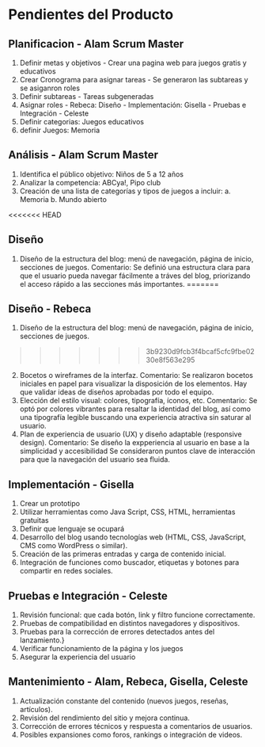 # Pendientes del Producto
## Planificacion -  Alam Scrum Master
1. Definir metas y objetivos - Crear una pagina web para juegos gratis y educativos
2. Crear Cronograma para asignar tareas -  Se generaron las subtareas y se asiganron roles
3. Definir subtareas - Tareas subgeneradas
4. Asignar roles - Rebeca: Diseño - Implementación: Gisella - Pruebas e Integración - Celeste
5. Definir categorias: Juegos educativos
6. definir Juegos: Memoria


## Análisis - Alam Scrum Master
1. Identifica el público objetivo: Niños de 5 a 12 años
2. Analizar la competencia: ABCya!, Pipo club
3. Creación de una lista de categorías y tipos de juegos a incluir:
    a. Memoria
    b. Mundo abierto

<<<<<<< HEAD
## Diseño
1. Diseño de la estructura del blog: menú de navegación, página de inicio, secciones de juegos. 
    Comentario: Se definió una estructura clara para que el usuario pueda navegar fácilmente a tráves del blog, priorizando el acceso rápido a las secciones más importantes.
=======
## Diseño - Rebeca
1. Diseño de la estructura del blog: menú de navegación, página de inicio, secciones de juegos.
>>>>>>> 3b9230d9fcb3f4bcaf5cfc9fbe0230e8f563e295
2. Bocetos o wireframes de la interfaz.
    Comentario: Se realizaron bocetos iniciales en papel para visualizar la disposición de los elementos. Hay que validar ideas de diseños aprobadas por todo el equipo.
3. Elección del estilo visual: colores, tipografía, íconos, etc.
    Comentario: Se optó por colores vibrantes para resaltar la identidad del blog, así como una tipografía legible buscando una experiencia atractiva sin saturar al usuario.
4. Plan de experiencia de usuario (UX) y diseño adaptable (responsive design).
    Comentario: Se diseño la expperiencia al usuario en base a la simplicidad y accesibilidad Se consideraron puntos clave de interacción para que la navegación del usuario sea fluida.


## Implementación - Gisella
1. Crear un prototipo
2. Utilizar herramientas como Java Script, CSS, HTML, herramientas gratuitas
3. Definir que lenguaje se ocupará
4. Desarrollo del blog usando tecnologías web (HTML, CSS, JavaScript, CMS como WordPress o similar).
5. Creación de las primeras entradas y carga de contenido inicial.
6. Integración de funciones como buscador, etiquetas y botones para compartir en redes sociales.

## Pruebas e Integración - Celeste
1. Revisión funcional: que cada botón, link y filtro funcione correctamente.
2. Pruebas de compatibilidad en distintos navegadores y dispositivos.
3. Pruebas para la corrección de errores detectados antes del lanzamiento.}
4. Verificar funcionamiento de la página y los juegos
5. Asegurar la experiencia del usuario

## Mantenimiento - Alam, Rebeca, Gisella, Celeste
1. Actualización constante del contenido (nuevos juegos, reseñas, artículos).
2. Revisión del rendimiento del sitio y mejora continua.
3. Corrección de errores técnicos y respuesta a comentarios de usuarios.
4. Posibles expansiones como foros, rankings o integración de videos.